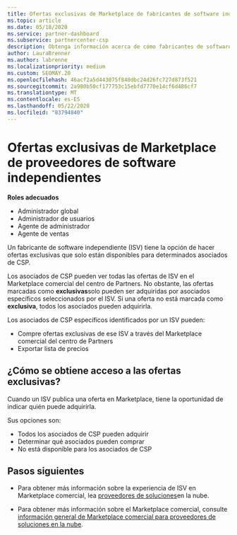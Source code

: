 ```yaml
---
title: Ofertas exclusivas de Marketplace de fabricantes de software independientes
ms.topic: article
ms.date: 05/18/2020
ms.service: partner-dashboard
ms.subservice: partnercenter-csp
description: Obtenga información acerca de cómo fabricantes de software independientes (ISV) hacen que determinadas ofertas sean exclusivas y solo estén disponibles para asociados de CSP específicos.
author: LauraBrenner
ms.author: labrenne
ms.localizationpriority: medium
ms.custom: SEOMAY.20
ms.openlocfilehash: 46acf2a5d443075f840dbc24d26fc727d873f521
ms.sourcegitcommit: 2a980b50cf177753c15ebfd7770e14cf6d486cf7
ms.translationtype: MT
ms.contentlocale: es-ES
ms.lasthandoff: 05/22/2020
ms.locfileid: "83794840"
---
```

# <a name="marketplace-exclusive-offers-from-independent-software-vendors"></a>Ofertas exclusivas de Marketplace de proveedores de software independientes

**Roles adecuados**

- Administrador global
- Administrador de usuarios
- Agente de administrador
- Agente de ventas

Un fabricante de software independiente (ISV) tiene la opción de hacer ofertas exclusivas que solo están disponibles para determinados asociados de CSP.

Los asociados de CSP pueden ver todas las ofertas de ISV en el Marketplace comercial del centro de Partners. No obstante, las ofertas marcadas como **exclusivas**solo pueden ser adquiridas por asociados específicos seleccionados por el ISV. Si una oferta no está marcada como **exclusiva**, todos los asociados pueden adquirirla.

Los asociados de CSP específicos identificados por un ISV pueden:

- Compre ofertas exclusivas de ese ISV a través del Marketplace comercial del centro de Partners
- Exportar lista de precios

## <a name="how-do-you-gain-access-to-exclusive-offers"></a>¿Cómo se obtiene acceso a las ofertas exclusivas?

Cuando un ISV publica una oferta en Marketplace, tiene la oportunidad de indicar quién puede adquirirla.

Sus opciones son:

- Todos los asociados de CSP pueden adquirir
- Determinar qué asociados pueden comprar
- No está disponible para los asociados de CSP

## <a name="next-steps"></a>Pasos siguientes

- Para obtener más información sobre la experiencia de ISV en Marketplace comercial, lea [proveedores de soluciones](https://docs.microsoft.com/azure/marketplace/cloud-solution-providers)en la nube.

- Para obtener más información sobre el Marketplace comercial, consulte [información general de Marketplace comercial para proveedores de soluciones en la nube](csp-commercial-marketplace-overview.md).
